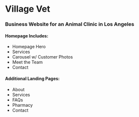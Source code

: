 # Village Vet

### Business Website for an Animal Clinic in Los Angeles

#### Homepage Includes:
* Homepage Hero
* Services
* Carousel w/ Customer Photos
* Meet the Team
* Contact

#### Additional Landing Pages:
* About
* Services
* FAQs
* Pharmacy
* Contact

